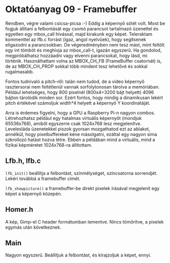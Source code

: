 Oktatóanyag 09 - Framebuffer
============================

Rendben, végre valami csicsa-picsa :-) Eddig a képernyő sötét volt. Most be fogjuk állítani a felbontását
egy csomó parancsot tartalmazó üzenettel és egyetlen egy mbox_call hívással, majd kirakunk egy képet. Teleraktam
kommenttel az lfb.c forrást (igaz, angol nyelvűek), hogy segítsenek eligazodni a parancsokban. De végeredményben
nem tesz mást, mint feltölt egy int tömböt és meghívja az mbox_call-t, igazán egyszerű. Ha gondolod, megpróbálhatsz
hozzáadni vagy elvenni parancsokat, hogy lásd, mi történik. Használhattam volna az MBOX_CH_FB (FrameBuffer csatornát)
is, de az MBOX_CH_PROP sokkal több mindent tesz lehetővé és sokkal rugalmasabb.

Fontos tudnivaló a pitch-ről: talán nem tudod, de a video képernyő rasztersorai nem feltétlenül vannak sorfolytonosan
tárolva a memóriában. Például lehetséges, hogy 800 pixelnél (800x4=3200 bájt helyett) 4096 bájton tárolódik minden
sor. Ezért fontos, hogy mindig a dinamikusan lekért pitch értékével számoljuk width*4 helyett a képernyő Y
koordinátáját.

Arra is érdemes figyelni, hogy a GPU a Raspberry Pi-n nagyon combos. Létrehozhatsz például egy hatalmas virtuális
képernyőt (mondjuk 65536x768), amiből egyszerre csak 1024x768 lesz megjelenítve. Levelesláda üzenetekkel piszok
gyorsan mozgathatod ezt az ablakot, annélkül, hogy pixelbuffereket kéne másolgatni, ezáltal egy nagyon sima
szkrollozó hatást hozva létre. Ebben a példában mind a virtuális, mind a fizikai képméretet 1024x768-ra állítottam.

Lfb.h, lfb.c
------------

`lfb_init()` beállítja a felbontást, színmélységet, színcsatorna sorrendjét. Lekéri továbbá a framebuffer címét.

`lfb_showpicture()` a framebuffer-be direkt pixelek írásával megjelenít egy képet a képernyő közepén.

Homer.h
-------

A kép, Gimp-el C header formátumban lementve. Nincs tömörítve, a pixelek egymás után következnek.

Main
----

Nagyon egyszerű. Beállítjuk a felbontást, és kirajzoljuk a képet, ennyi.
